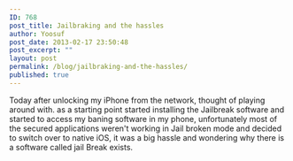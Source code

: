 ```yaml
---
ID: 768
post_title: Jailbraking and the hassles
author: Yoosuf
post_date: 2013-02-17 23:50:48
post_excerpt: ""
layout: post
permalink: /blog/jailbraking-and-the-hassles/
published: true
---
```

Today after unlocking my iPhone from the network, thought of playing around with. as a starting point started installing the Jailbreak software and started to access my baning software in my phone, unfortunately most of the secured applications weren't working in Jail broken mode and decided to switch over to native iOS, it was a big hassle and wondering why there is a software called jail Break exists.